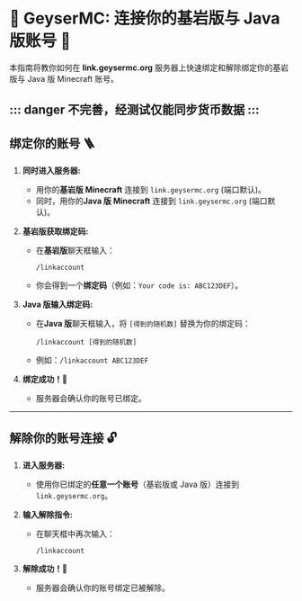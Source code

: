 # 🔗 GeyserMC: 连接你的基岩版与 Java 版账号 🤝

本指南将教你如何在 **link.geysermc.org** 服务器上快速绑定和解除绑定你的基岩版与 Java 版 Minecraft 账号。

::: danger
不完善，经测试仅能同步货币数据
:::
---

## 绑定你的账号 🪜

1.  **同时进入服务器:**
    * 用你的**基岩版 Minecraft** 连接到 `link.geysermc.org` (端口默认)。
    * 同时，用你的**Java 版 Minecraft** 连接到 `link.geysermc.org` (端口默认)。

2.  **基岩版获取绑定码:**
    * 在**基岩版**聊天框输入：
        ```
        /linkaccount
        ```
    * 你会得到一个**绑定码**（例如：`Your code is: ABC123DEF`）。

3.  **Java 版输入绑定码:**
    * 在**Java 版**聊天框输入，将 `[得到的随机数]` 替换为你的绑定码：
        ```
        /linkaccount [得到的随机数]
        ```
    * 例如：`/linkaccount ABC123DEF`

4.  **绑定成功！🎉**
    * 服务器会确认你的账号已绑定。

---

## 解除你的账号连接 🔓

1.  **进入服务器:**
    * 使用你已绑定的**任意一个账号**（基岩版或 Java 版）连接到 `link.geysermc.org`。

2.  **输入解除指令:**
    * 在聊天框中再次输入：
        ```
        /linkaccount
        ```

3.  **解除成功！👋**
    * 服务器会确认你的账号绑定已被解除。
